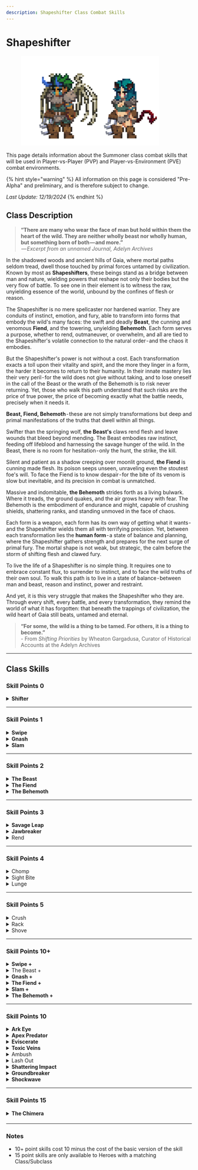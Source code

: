 ```yaml
---
description: Shapeshifter Class Combat Skills
---
```


# Shapeshifter

<figure><img src="../../.gitbook/assets/shapeshifter.png" alt="" width="375"><figcaption></figcaption></figure>

This page details information about the Summoner class combat skills that will be used in Player-vs-Player (PVP) and Player-vs-Environment (PVE) combat environments.

{% hint style="warning" %}
All information on this page is considered "Pre-Alpha" and preliminary, and is therefore subject to change.

_Last Update: 12/19/2024_
{% endhint %}

## Class Description

> **“There are many who wear the face of man but hold within them the heart of the wild. They are neither wholly beast nor wholly human, but something born of both — and more.”**\
>  _— Excerpt from an unnamed Journal, Adelyn Archives_

In the shadowed woods and ancient hills of Gaia, where mortal paths seldom tread, dwell those touched by primal forces untamed by civilization. Known by most as **Shapeshifters**, these beings stand as a bridge between man and nature, wielding powers that reshape not only their bodies but the very flow of battle. To see one in their element is to witness the raw, unyielding essence of the world, unbound by the confines of flesh or reason.

The Shapeshifter is no mere spellcaster nor hardened warrior. They are conduits of instinct, emotion, and fury, able to transform into forms that embody the wild's many faces: the swift and deadly **Beast**, the cunning and venomous **Fiend**, and the towering, unyielding **Behemoth**. Each form serves a purpose, whether to rend, outmaneuver, or overwhelm, and all are tied to the Shapeshifter's volatile connection to the natural order - and the chaos it embodies.

But the Shapeshifter's power is not without a cost. Each transformation exacts a toll upon their vitality and spirit, and the more they linger in a form, the harder it becomes to return to their humanity. In their innate mastery lies their very peril - for the wild does not give without taking, and to lose oneself in the call of the Beast or the wrath of the Behemoth is to risk never returning. Yet, those who walk this path understand that such risks are the price of true power, the price of becoming exactly what the battle needs, precisely when it needs it.

**Beast, Fiend, Behemoth** - these are not simply transformations but deep and primal manifestations of the truths that dwell within all things.

Swifter than the springing wolf, **the Beast's** claws rend flesh and leave wounds that bleed beyond mending. The Beast embodies raw instinct, feeding off lifeblood and harnessing the savage hunger of the wild. In the Beast, there is no room for hesitation - only the hunt, the strike, the kill.

Silent and patient as a shadow creeping over moonlit ground, **the Fiend** is cunning made flesh. Its poison seeps unseen, unraveling even the stoutest foe's will. To face the Fiend is to know despair - for the bite of its venom is slow but inevitable, and its precision in combat is unmatched.

Massive and indomitable, **the Behemoth** strides forth as a living bulwark. Where it treads, the ground quakes, and the air grows heavy with fear. The Behemoth is the embodiment of endurance and might, capable of crushing shields, shattering ranks, and standing unmoved in the face of chaos.

Each form is a weapon, each form has its own way of getting what it wants - and the Shapeshifter wields them all with terrifying precision. Yet, between each transformation lies the **human form** - a state of balance and planning, where the Shapeshifter gathers strength and prepares for the next surge of primal fury. The mortal shape is not weak, but strategic, the calm before the storm of shifting flesh and clawed fury.

To live the life of a Shapeshifter is no simple thing. It requires one to embrace constant flux, to surrender to instinct, and to face the wild truths of their own soul. To walk this path is to live in a state of balance - between man and beast, reason and instinct, power and restraint.

And yet, it is this very struggle that makes the Shapeshifter who they are. Through every shift, every battle, and every transformation, they remind the world of what it has forgotten: that beneath the trappings of civilization, the wild heart of Gaia still beats, untamed and eternal.

> **“For some, the wild is a thing to be tamed. For others, it is a thing to become.”**\
> \- From _Shifting Priorities_ by Wheaton Gargadusa, Curator of Historical Accounts at the Adelyn Archives

***

## Class Skills

### Skill Points 0

<details>

<summary><strong>Shifter</strong></summary>

**Range:** Passive

**Description:**

**While the Beast:**\
Gain a X% chance to Retaliate X.\
All attacks gain +(X\*VIT.S)% Lifesteal.

Basic Attack becomes Slash.\
Slash deals (X\*ATTACK) damage. Slash gains a +(X\*DEX.S)% chance to inflict target with Bleed.

**While the Fiend:** \
Gain +X% SPD.\
All attacks gain X% Pierce.

Basic Attack becomes Bite.\
Bite deals (X\*ATTACK) damage.\
Bite gains (X\*VIT.S)% chance to Delay X, deal (X\*ATTACK) damage.

**While the Behemoth:**\
Gain +X% BLK.\
Gain +(X\*VIT.S)% P.RED and +(X\*VIT.S)% M.RED. Reduce SPD by -X%.

Basic Attack becomes Womp.\
Womp deals (X\*ATTACK) damage.\
Womp gains a +(X\*END.S)% chance to Slow target by X% for X turns.

**While in any non-Human form:**\
Pass Turn becomes Shift, which allows the Hero to transform back into a Human.\
Cannot use non-Shapeshifter skills while transformed. Abilities can still be used.\
Subclass active skills can only be used while in Human form.

**Status Effects:**

_Beast Instinct:_\
If this Hero transforms into the Beast while the "Beast Instinct" status effect is active, this Hero gains:&#x20;

* +(X\*DEX.S)% Retaliate X for X turns.
* +(X\*DEX.S)% P.ACC for X turns.

_Fiend Instinct:_\
If this Hero transforms into the Fiend while the "Fiend Instinct" status effect is active, this Hero gains:

* +(XAGI.S)% Haste for X turns.&#x20;
* +(XAGI.S)% EVA for X turns.

_Behemoth Instinct:_\
If this Hero transforms into the Behemoth while the "Behemoth Instinct" status effect is active, this Hero gains:

* +(XEND.S)% P.RED for X turns.
* +(XEND.S)% M.RED for X turns.
* +(X\*STR.S)% ATTACK for X turns.

</details>

***

### Skill Points 1

<details>

<summary><strong>Swipe</strong></summary>

**Discipline:** The Beast\
**Damage Type:** Physical\
**Range:** 1\
**Degree of Difficulty:** X

**Description:**

Deal (X\*ATTACK + X\*STR + X\*DEX) damage to target enemy.

(X\*STR.S + X\*DEX.S)% chance to inflict target with Bleed.

COMBO:\
While in Human Form, if this Hero used "Swipe" last turn, gain Beast Instinct for X turns.

COMBO:\
While the Beast, gain +(X\*VIT.S)% Lifesteal and increase damage by +(X\*ATTACK).

COMBO:\
While the Fiend, this attack gains a +(X\*DEX.S)% chance to inflict target with Poison.

COMBO:\
While the Behemoth, this attack gains a +(X\*STR.S)% chance to Daze target.



_The Beast's claws are an extension of its will._

_Better stay on its good side._

</details>

<details>

<summary><strong>Gnash</strong></summary>



**Discipline:** The Fiend\
**Damage Type:** Physical\
**Range:** 1\
**Degree of Difficulty:** X

**Description:**

Deal (X\*ATTACK + X\*AGI + X\*DEX) damage to target enemy.

(X\*AGI.S + X\*DEX.S)% chance to Blind target.

COMBO:\
While in Human Form, if this Hero used "Gouge" last turn, gain Fiend Instinct for X turns.

COMBO:\
While the Beast, this attack gains +X Range and increase damage by +(X\*ATTACK).

COMBO:\
While the Fiend, this attack gains +(X\*DEX.S)% CSC.

COMBO:\
While the Behemoth, this attack gains a (X\*STR.S)% chance to Fear target for X turn and increase damage by +(X\*ATTACK).



_The Fiend hunts differently than the others._

_Its poison takes hold slowly, painfully._

_Until its prey can go on no longer._

</details>

<details>

<summary><strong>Slam</strong></summary>

**Discipline:** The Behemoth\
**Damage Type:** Physical\
**Range:** 1\
**Degree of Difficulty:** X

**Description:**

Deal (X\*ATTACK + X\*STR + X\*END) damage to target enemy.

(X\*STR.S + X\*END.S)% chance to Dispel target.

COMBO:\
While in Human Form, if this Hero used "Slam" last turn, gain Behemoth Instinct for X turns.

COMBO:\
While the Beast, this attack gains a (X\*STR.S)% chance to Silence target for X turns.

COMBO:\
While the Fiend, this attack gains +(X\*DEX.S)% chance to Blind target.

COMBO:\
While the Behemoth, gain a (X\*END.S)% chance to Slow target by X% for X ticks.



_The Behemoth’s strikes are not crafted -- they are carved from raw emotion._

_Each earth-shaking slam echoes the will to dominate._

</details>

***

### Skill Points 2

<details>

<summary><strong>The Beast</strong></summary>

**Range:** Passive

**Description:**

All attacks gain +X% chance to inflict target with Bleed.

"Slash", "Bite", and "Womp" gain +X% Lifesteal.



_"Shifters are born with the gift of transformation. That gift activates with a single emotion and that single emotion is what determines what the shifter transforms 'into'._

_Once transformed, the shifter becomes the form at the deepest of levels. Identity, attitude, size, strength, it all changes._

_All of these forms live in harmony, until an emotion, an instinct pushes a form into dominance over the others. This could last a moment or forever, but once that key is turned, it is absolutely core to who they are for as long is they choose."_

 _—_ From _Shifting Priorities_ by Wheaton Gargadusa, Curator of Historical Accounts at the Adelyn Archives

</details>

<details>

<summary><strong>The Fiend</strong></summary>

**Range:** Passive

**Description:**

All attacks gain +X% chance to Poison target.

"Slash", "Bite", and "Womp" gain +X% Pierce.



_"The energy used to change shape is deeply primal. It pulls from an unseen well within the shifter, based purely upon instinct. It appears to be very exhausting as it seemingly pulls from the shifter's very own vitality."_

 _—_ From _Shifting Priorities_ by Wheaton Gargadusa, Curator of Historical Accounts at the Adelyn Archives

</details>

<details>

<summary><strong>The Behemoth</strong></summary>

**Range:** Passive

**Description:**

Gain +X% P.RED Gain +X% M.RED.

"Slash", "Bite", and "Womp" gain +X% damage.



_"If you ask a shifter how they transform, they'll simply look at you with a confused expression as if to say, 'What do you mean? I just do it.'"_

 _—_ From _Shifting Priorities_ by Wheaton Gargadusa, Curator of Historical Accounts at the Adelyn Archives

</details>

***

### Skill Points 3

<details>

<summary><strong>Savage Leap</strong></summary>

**Discipline:** The Beast\
**Damage Type:** Physical\
**Range:** 3\
**Degree of Difficulty:** X

**Description:**

Amnesia X.

Transform into the Beast for X turns.

Deal (X\*ATTACK + X\*STR + X\*DEX) damage to target enemy.

(X\*STR.S + X\*DEX.S)% chance to inflict target with Bleed.

Conditional Reposition:\
If target was in P3, Reposition to P1. If target was in P2, Reposition to P2. If target was in P1, Reposition to P3.

COMBO:\
If target is currently inflicted with Bleed, gain a (X\*STR.S)% chance to Silence target for X ticks.

COMBO:\
If this Hero used "Slash" on its last turn, gain +X% EVA for X ticks.



_Within each shifter resides the Beast._

_The Beast is an entity of hunger, instinct, and fury._

_The Beast is the part of every shifter that remembers the wilds before adventurers and heroes; a fragment of raw, unshaped chaos._

</details>

<details>

<summary><strong>Jawbreaker</strong></summary>

**Discipline:** The Beast\
**Damage Type:** Physical\
**Range:** 3\
**Degree of Difficulty:** X

**Description:**

Amnesia X.

Transform into the Beast for X turns.

Deal (X\*ATTACK + X\*STR + X\*DEX) damage to target enemy.

(X\*STR.S + X\*DEX.S)% chance to Silence target for X turn.

Conditional Reposition:\
If target was in P3, Reposition to P1. If target was in P2, Reposition to P2. If target was in P1, Reposition to P3.

COMBO:\
If target is Silenced, gain a (X\*STR.S)% chance to reduce the Range of all target's attacks by X (to a minimum of 1) for X ticks.

COMBO:\
If "Maul" refreshed the Beast, gain +X% P.ACC for X turns.



_The Beast's prey won't understand, but it's already too late._

_When the Beast’s jaws close around its prey, the world is reduced to silence._

_Bones crack, screams cease, and it doesn't let go._

</details>

<details>

<summary>Rend</summary>

**Discipline:** The Beast\
**Damage Type:** Physical\
**Range:** 3\
**Degree of Difficulty:** X

**Description:**

Amnesia X.

Transform into the Beast for X turns.

Deal (X\*ATTACK + X\*STR + X\*DEX) damage to target enemy.

+(X\*VIT.S)% Lifesteal.

Conditional Reposition:\
If target was in P3, Reposition to P1. If target was in P2, Reposition to P2. If target was in P1, Reposition to P3.

COMBO:\
If target is inflicted with Silence or Bleed, increase Lifesteal by +(X\*VIT.S)%.

COMBO:\
If "Rend" refreshed the Beast, gain +(X\*VIT.S)% Lifesteal for X turns.



_To tear flesh is not a choice for the Beast -- it is a necessity._

_Each strike nourishes its body and spirit, feeding the relentless hunger within. The lifeblood of its prey is not wasted -- it is the Beast’s rightful claim._

</details>

***

### Skill Points 4

<details>

<summary>Chomp</summary>

**Discipline:** The Fiend\
**Damage Type:** Physical\
**Range:** 1\
**Degree of Difficulty:** X

**Description:**

Amnesia X.

Transform into the Fiend for X turns.

Deal (X\*ATTACK + X\*STR + X\*DEX) damage to target enemy.

X% Pierce.

Reposition to P3.

COMBO:\
If target is currently inflicted with Poison, Delay X, deal (X\*ATTACK) damage target.

COMBO:\
If this Hero used "Bite" last turn, gain +X% Pierce for X turns.



_The Fiend’s fangs are not meant for tearing flesh alone -- they are vessels of venom._

_Their bite is not about delivering pain, but creating inevitability, leaving their prey helpless as poison claims them._

</details>

<details>

<summary>Sight Bite</summary>

**Discipline:** The Fiend\
**Damage Type:** Physical\
**Range:** 2\
**Degree of Difficulty:** X

**Description:**

Amnesia X.

Transform into the Fiend for X turns.

Deal (X\*ATTACK + X\*STR + X\*VIT) damage to target enemy.

X% Pierce.

(X\*AGI.S + X\*DEX.S)% chance to Blind target.

Reposition to P2.

COMBO:\
If target is inflicted with Blind, gain a (X\*DEX.S + X\*AGI.S)% chance to Poison target.

COMBO:\
If "Sight Bite" refreshed the Fiend, gain a +X% EVA for X turns.



_The Fiend strikes not to kill outright, but to sow confusion and fear._

_A single bite robs its prey of vision, leaving them stumbling in darkness as the venom works its way through their veins._

_The Fiend is patient. It can wait._

</details>

<details>

<summary>Lunge</summary>

**Discipline:** The Fiend\
**Damage Type:** Physical\
**Range:** 3\
**Degree of Difficulty:** X

**Description:**

Amnesia X.

Transform into the Fiend for X turns.

Deal (X\*ATTACK + X\*STR + X\*AGI) damage to target enemy.

X% Pierce.

(X\*AGI.S + X\*DEX.S)% chance to Poison target.

Reposition to P1.

COMBO:\
If target is inflicted with Poison or Bleed, this attack gains +X% Pierce.

COMBO:\
If "Lunge" refreshed the Fiend, gain +X% Haste for X turns.



_To a shifter, distance is only an illusion._

_It's never really cornered._

</details>

***

### Skill Points 5

<details>

<summary>Crush</summary>

**Discipline:** The Behemoth\
**Damage Type:** Physical\
**Range:** 1\
**Degree of Difficulty:** X

**Description:**

Amnesia X.

Transform into the Behemoth for X turns.

Deal (X\*ATTACK + X\*STR + X\*DEX) damage to target enemy.

(X\*END.S + X\*VIT.S)% chance to Slow target by X% for X ticks.

COMBO:\
If target is inflicted with Blind, Bleed, or Poison, gain (X\*END.S)% chance to increase Slow duration by X ticks.

COMBO:\
If this Hero used "Womp" last turn, gain +X% P.RED for X turns.



_The Behemoth’s strike lands like a landslide, crushing all in its path._

_Each blow seems to slow the world around it, leaving foes unable to escape the inexorable force of its wrath._

_To be struck by the Behemoth is to feel the entire weight of Gaia crashing upon you._

</details>

<details>

<summary>Rack</summary>

**Discipline:** The Behemoth\
**Damage Type:** Physical\
**Range:** 1\
**Degree of Difficulty:** X

**Description:**

Amnesia X.

Transform into the Behemoth for X turns.

Deal (X\*ATTACK + X\*STR + X\*DEX) damage to target enemy.

(X\*END.S + X\*VIT.S)% chance to Fear target for X turns.

COMBO:\
If target is inflicted with Fear, gain a (X\*END.S + X\*STR.S)% chance to Dispel target.

COMBO:\
If "Rack" refreshed the Behemoth, gain +X% BLK for X turns.



_The Behemoth is an unyielding monument to primal power._

_When a Behemoth strikes, the ground trembles and lesser beings cower._

</details>

<details>

<summary>Shove</summary>

**Discipline:** The Behemoth\
**Damage Type:** Physical\
**Range:** 1\
**Degree of Difficulty:** X

**Description:**

Amnesia X.

Transform into the Behemoth for X turns.

Deal (X\*ATTACK + X\*STR + X\*DEX) damage to target enemy.

(X\*END.S + X\*VIT.S)% chance to Daze target.

COMBO:\
If target is Dazed, gain a (X\*END.S + X\*VIT.S)% chance to Push X target.

COMBO:\
If "Shove" refreshed the Behemoth, gain +X% M.RED for X turns.



_The Behemoth moves not with grace, but with unrelenting force._

_To stand in its way is to be moved, willingly or not, by the force of its will._

</details>

***

### Skill Points 10+

<details>

<summary><strong>Swipe +</strong></summary>

**Discipline:** The Beast\
**Damage Type:** Physical\
**Range:** 1\
**Degree of Difficulty:** X

**Description:**

Amnesia X.

Deal (X\*ATTACK + X\*STR + X\*DEX) damage to target enemy.

(X\*STR.S + X\*DEX.S)% chance to inflict target with Bleed.

COMBO:\
While in Human Form, gain "Beast Instinct" for X turns.

COMBO:\
While the Beast, gain +(X\*VIT.S)% Lifesteal and increase damage by +(X\*ATTACK).

COMBO:\
While the Fiend, this attack gains a +(X\*DEX.S)% chance to inflict target with Poison.

COMBO:\
While the Behemoth, this attack gains a +(X\*STR.S)% chance to Daze target.



_To shift back is not to retreat, but to recalibrate._

_For the shifter, humanity is the eye of the storm -- the moment before instinct takes hold again, before its will must be imposed._

_The Beast's claws are an extension of its will._

_Better stay on its good side._

</details>

<details>

<summary>The Beast +</summary>

**Discipline:** The Beast\
**Range:** Passive

**Description:**

All attacks gain +X% chance to inflict target with Bleed.

"Slash", "Bite", and "Womp" gain +X% Lifesteal.

At the start of each turn, gain a X% chance to gain "Beast Instinct" for X turns.



_"Shifters are born with the gift of transformation. That gift activates with a single emotion and that single emotion is what determines what the shifter transforms 'into'._

_Once transformed, the shifter becomes the form at the deepest of levels. Identity, attitude, size, strength, it all changes._

_All of these forms live in harmony, until an emotion, an instict pushes a form into dominance over the others. This could last a moment or forever, but once that key is turned, it is absolutely core to who they are for as long is they choose._

_There are accounts of some shifters who spent too much time as the Beast, however. This particular form seems to take hold of shifters in a very primal way and sometimes refuses to let go. When that happens, the shifter could lose themselves entirely."_

 _—_ From _Shifting Priorities_ by Wheaton Gargadusa, Curator of Historical Accounts at the Adelyn Archives

</details>

<details>

<summary><strong>Gnash +</strong></summary>

**Discipline:** The Fiend\
**Damage Type:** Physical\
**Range:** 1\
**Degree of Difficulty:** X

**Description:**

Amnesia X.

Deal (X\*ATTACK + X\*AGI + X\*DEX) damage to target enemy.

(X\*AGI.S + X\*DEX.S)% chance to Blind target.

COMBO:\
While in Human Form, gain "Fiend Instinct" for X turns.

COMBO:\
While the Beast, this attack gains +X Range and increase damage by +(X\*ATTACK).

COMBO:\
While the Fiend, this attack gains +(X\*DEX.S)% CSC.

COMBO:\
While the Behemoth, this attack gains a (X\*STR.S)% chance to Fear target for X turn and increase damage by +(X\*ATTACK).



_The Fiend is a master of precision. It knows just the right amount of how, the exact moment of when, and most vulnerable where._

_One bite is all it takes... if it's in the right place._

_The Fiend hunts differently than the others._

_Its poison takes hold slowly, painfully._

_Until its prey can go on no longer._&#x20;

</details>

<details>

<summary><strong>The Fiend +</strong></summary>

**Discipline:** The Fiend\
**Range:** Passive

**Description:**

All attacks gain +X% chance to Poison target.

"Slash", "Bite", and "Womp" gain +X% Pierce.

At the start of each turn, gain a X% chance to gain "Fiend Instinct" for X turns.



_"There comes a moment in battle where a shifter appears to 'pre-shift', as if something internally has clicked deep within and the rules have changed._

_It's not something that can be easily quantified, but when you see it, you'll know it -- the shift is coming._

_The energy used to change shape is deeply primal. It pulls from an unseen well within the shifter, based purely upon instinct. It appears to be very exhausting as it seemlingly pulls from the shifter's very own vitality._

_Every shift draws on the deepest wells of a Shapeshifter’s vitality, leaving behind traces of raw instinct and unbridled will."_

 _—_ From _Shifting Priorities_ by Wheaton Gargadusa, Curator of Historical Accounts at the Adelyn Archives

</details>

<details>

<summary><strong>Slam +</strong></summary>

**Discipline:** The Behemoth\
**Damage Type:** Physical\
**Range:** 1\
**Degree of Difficulty:** X

**Description:**

Amnesia X.

Deal (X\*ATTACK + X\*STR + X\*END) damage to target enemy.

(X\*STR.S + X\*END.S)% chance to Dispel target.

COMBO:\
While in Human Form, gain "Behemoth Instinct" for X turns.

COMBO:\
While the Beast, this attack gains a (X\*STR.S)% chance to Silence target for X turns.

COMBO:\
While the Fiend, this attack gains +(X\*DEX.S)% chance to Blind target.

COMBO:\
While the Behemoth, gain a (X\*END.S)% chance to Slow target by X% for X turns.



_When the need to intimidate and overwhelm converges, the Behemoth emerges._

_The Behemoth’s strikes are not crafted -- they are carved from raw emotion._

_Each quaking slam echoes the will to dominate._

_Each slam shatters the ground and defies all opposition._

_Each slam an end for those who have wandered too close._

</details>

<details>

<summary><strong>The Behemoth +</strong></summary>

**Discipline:** The Behemoth\
**Range:** Passive

**Description:**

Gain +X% P.RED Gain +X% M.RED.

"Slash", "Bite", and "Womp" gain +X% damage.

At the start of each turn, gain a X% chance to gain "Behemoth Instinct" for X turn.



_"If you ask a shifter how they do transform, they'll simply look at you with a confused expression as if to say, 'What do you mean? I just do it.'_

_This commonality has led many to believe that the reason why shifters don't understand their powers, but simply use them, is because their transformations are emotion-based. If a shifter is backed into a corner, they lash out in all directions. If they seek to protect and intimidate, they grow in bulk and size to enforce their will. If they are filled with rage, the Beast emerges._

_If the Behemoth emerges, it's best to remove oneself from the situation."_

 _—_ From _Shifting Priorities_ by Wheaton Gargadusa, Curator of Historical Accounts at the Adelyn Archives

</details>

***

### Skill Points 10

<details>

<summary><strong>Ark Eye</strong></summary>

**Discipline:** The Beast\
**Range:** Passive

**Description:**

While in Human Form, all attacks gain (X\*VIT.S)% Lifesteal.

Whenever this Hero becomes the Beast, gain the follow effect:

For X turns, "Slash" gains:

* +(X\*STR.S)% ATTACK
* (X\*VIT.S)% chance to Silence target for X turn.
* (X\*DEX.S)% chance to inflict target with Bleed.



_"Most perceive Beasts as 'wild' or 'untamed'. This stereotype stems from overly publicized incidents of particular shifters who spent too much time in that form. If one stays too long on the other side, their mind tends to stay there longer than their body does."_

 _—_ From _Shifting Priorities_ by Wheaton Gargadusa, Curator of Historical Accounts at the Adelyn Archives

</details>

<details>

<summary><strong>Apex Predator</strong></summary>

**Discipline:** The Beast\
**Damage Type:** Physical\
**Range:** 3\
**Degree of Difficulty:** X

**Description:**

Amnesia X.

Channel X.

Deal (X\*ATTACK + X\*STR + X\*DEX) damage to target enemy.

(X\*STR.S + X\*DEX.S)% chance to Silence target for X turns.

Conditional Reposition:\
If target was in P3, Reposition to P1. If target was in P2, Reposition to P2. If target was in P1, Reposition to P3.

COMBO:\
If in Human Form, at the end of this turn, transform into the Beast for X turns.

COMBO:\
While the Beast, this attack gains +(X\*VIT.S)% Lifesteal.

COMBO:\
While the Fiend, this attack gains a +(X\*DEX.S)% chance to inflict target with Poison.

COMBO:\
While the Behemoth, this attack gains a +(X\*STR.S)% chance to Slow target by X% for X ticks.



_When the apex predator approaches, its prey dare not make a sound._

</details>

<details>

<summary><strong>Eviscerate</strong></summary>

**Discipline:** The Beast\
**Damage Type:** Physical\
**Range:** 3\
**Degree of Difficulty:** X

**Description:**

Amnesia X.

Deal (X\*ATTACK + X\*STR + X\*DEX) damage to target enemy.

After damage is dealt, if target is below X% HP, this attack has a (X\*STR)% chance to inflict target with X stacks of Bleed.

Conditional Reposition:\
If target was in P3, Reposition to P1. If target was in P2, Reposition to P2. If target was in P1, Reposition to P3.

COMBO:\
If in Human Form, at the end of this turn, transform into the Beast for X turns.

COMBO:\
While the Beast, if target dies as a result of this attack, restore X% of max HP.

COMBO:\
While the Fiend, if target dies as a result of this attack, gain (X\*DEX.S)% chance to immediately Poison each enemy.

COMBO:\
While the Behemoth, if target dies as a result of this attack, gains +(X\*STR.S)% chance to Fear each enemy for X turns.



_When the Beast strikes, it does so with brutal precision, tearing through flesh and sinew to expose the savage truth of nature’s law: only the strongest survive._

</details>

<details>

<summary><strong>Toxic Veins</strong></summary>

**Discipline:** The Fiend\
**Range:** Passive

**Description:**

While in Human Form, gain (X\*AGI.S)% EVA.

Whenever this Hero becomes the Fiend, gain the follow effect:

For X turns, "Bite" gains:

* +(X\*DEX.S)% ATTACK
* +(X\*DEX.S)% Pierce
* (X\*VIT.S)% chance to Delay X, deal (X\*ATTACK) damage.



_"When a shifter is the Fiend, it is a remarkable transformation._

_The Fiend’s body is truly a vessel of poison, its veins course with toxins that empower every strike. When it shifts, the venom seems to be unlocked, flowing freely and enhancing its fangs and sharpening its lethality._

_The Fiend's demeanor completely changes as well, as if it must -- it needs -- to expel the deluge of toxins it is now carrying._

_To face the Fiend is to face the inevitability of decay."_

 _—_ From _Shifting Priorities_ by Wheaton Gargadusa, Curator of Historical Accounts at the Adelyn Archives

</details>

<details>

<summary>Ambush</summary>

**Discipline:** The Fiend\
**Damage Type:** Physical\
**Range:** 3\
**Degree of Difficulty:** X

**Description:**

Amnesia X.

Deal (X\*ATTACK + X\*STR + X\*DEX) damage to target enemy in P3.

(X\*STR.S + X\*DEX.S)% chance to Poison target.

Reposition to P1.

COMBO:\
If in Human Form, at the end of this turn, transform into the Fiend for X turns.

COMBO:\
While the Beast, gain +(X\*VIT.S)% Lifesteal.

COMBO:\
While the Fiend, this attack gains a +(X\*DEX.S)% chance to inflict target with Blind.

COMBO:\
While the Behemoth, this attack gains a +(X\*STR.S)% chance to Pull X target.



_The Fiend does not attack out of anger or rage -- it watches, calculating the perfect moment to strike from the shadows, both venomous and precise._

</details>

<details>

<summary>Lash Out</summary>

**Discipline:** The Fiend\
**Damage Type:** Physical\
**Range:** 1\
**Degree of Difficulty:** X

**Description:**

Amnesia X.

Deal (X\*ATTACK + X\*STR + X\*DEX) damage to target enemy in P1.

While the Fiend, if target is Poisoned, this attack gains a +(X\*DEX.S)% chance to restore (&#x58;_\*_&#x56;IT.S)% of this Hero's max HP.

Reposition to P3.

COMBO:\
If in Human Form, at the end of this turn, transform into the Fiend for X turns.

COMBO:\
While the Beast, gain X% Retaliate X for X turns.

COMBO:\
While the Fiend, this attack gains +(X\*DEX.S)% Pierce and increase damage by +(X\*ATTACK).

COMBO:\
While the Behemoth, this attack gains a +(X\*STR.S)% chance to Slow target by +(X\*STR.S)% for X ticks.



_Cornered and desperate, the shifter lashes out in a frenzy that few can withstand. Instinct guides their strikes, unrelenting and deadly._

</details>

<details>

<summary><strong>Shattering Impact</strong></summary>

**Discipline:** The Behemoth\
**Range:** Passive

**Description:**

While in Human Form, all attacks gain (X\*END.S)% chance to destroy target's Barrier.

Whenever this Hero becomes the Behemoth, gain the follow effect:

For X turns, "Womp" gains:

* +(X\*END.S)% ATTACK
* (X\*STR.S)% chance to Slow target by X% for X ticks
* (X\*VIT.S)% chance to Fear target for X turns



_"I wouldn't get too close to that thing."_

 _—_ Famous Last Words by Anonymous

</details>

<details>

<summary><strong>Groundbreaker</strong></summary>

**Discipline:** The Behemoth\
**Damage Type:** Physical\
**Range:** 3\
**Degree of Difficulty:** X

**Description:**

Amnesia X.

Deal (X\*ATTACK + X\*STR + X\*DEX) damage to each target enemy.

(X\*STR.S + X\*END.S)% chance to Slow each target by (X\*END.S)% for X turns.

Become Exhausted.

COMBO:\
If in Human Form, at the end of this turn, transform into the Behemoth for X turns.

COMBO:\
While the Beast, gain +(X\*VIT.S)% Lifesteal.

COMBO:\
While the Fiend, this attack gains a Delay X, deal (X\*ATTACK) damage to each target.

COMBO:\
While the Behemoth, if a target is currently Slowed, gain (X\*STR.S + X\*DEX.S)% chance to Fear target for X turns.



_With a single strike, the Behemoth reshapes the battlefield, leaving cracks in the ground as visible reminders of its power._

</details>

<details>

<summary><strong>Shockwave</strong></summary>



**Discipline:** The Behemoth\
**Damage Type:** Physical\
**Range:** 3\
**Degree of Difficulty:** X

**Description:**

Amnesia X.

Deal (X\*ATTACK + X\*STR + X\*DEX) damage to each target enemy.

(X\*STR.S + X\*END.S)% chance to destroy each target's Barrier.

COMBO:\
If in Human Form, at the end of this turn, transform into the Behemoth for X turns.

COMBO:\
While the Beast, for each Barrier destroyed, gain X% Retaliate X for X turns.

COMBO:\
While the Fiend, for each Barrier destroyed, gain X% Haste for X turns.

COMBO:\
While the Behemoth, for each Barrier destroyed, restore X% of this Hero's max HP.



_The Behemoth’s fury manifests as raw force, shattering defenses and leaving the weak reeling._

_In the wake of that power, shields and armor seem silly._

</details>

***

### Skill Points 15

<details>

<summary><strong>The Chimera</strong></summary>



</details>



####

***

### Notes

* 10+ point skills cost 10 minus the cost of the basic version of the skill
* 15 point skills are only available to Heroes with a matching Class/Subclass


